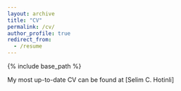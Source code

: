 ```yaml
---
layout: archive
title: "CV"
permalink: /cv/
author_profile: true
redirect_from:
  - /resume
---
```


{% include base_path %}

My most up-to-date CV can be found at [Selim C. Hotinli]
